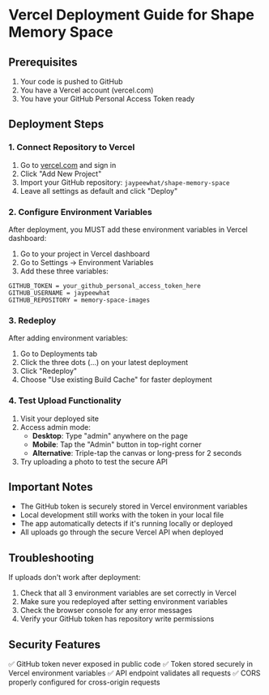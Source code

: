 # Vercel Deployment Guide for Shape Memory Space

## Prerequisites
1. Your code is pushed to GitHub
2. You have a Vercel account (vercel.com)
3. You have your GitHub Personal Access Token ready

## Deployment Steps

### 1. Connect Repository to Vercel
1. Go to [vercel.com](https://vercel.com) and sign in
2. Click "Add New Project"
3. Import your GitHub repository: `jaypeewhat/shape-memory-space`
4. Leave all settings as default and click "Deploy"

### 2. Configure Environment Variables
After deployment, you MUST add these environment variables in Vercel dashboard:

1. Go to your project in Vercel dashboard
2. Go to Settings → Environment Variables
3. Add these three variables:

```
GITHUB_TOKEN = your_github_personal_access_token_here
GITHUB_USERNAME = jaypeewhat
GITHUB_REPOSITORY = memory-space-images
```

### 3. Redeploy
After adding environment variables:
1. Go to Deployments tab
2. Click the three dots (...) on your latest deployment
3. Click "Redeploy" 
4. Choose "Use existing Build Cache" for faster deployment

### 4. Test Upload Functionality
1. Visit your deployed site
2. Access admin mode:
   - **Desktop**: Type "admin" anywhere on the page
   - **Mobile**: Tap the "Admin" button in top-right corner
   - **Alternative**: Triple-tap the canvas or long-press for 2 seconds
3. Try uploading a photo to test the secure API

## Important Notes
- The GitHub token is securely stored in Vercel environment variables
- Local development still works with the token in your local file
- The app automatically detects if it's running locally or deployed
- All uploads go through the secure Vercel API when deployed

## Troubleshooting
If uploads don't work after deployment:
1. Check that all 3 environment variables are set correctly in Vercel
2. Make sure you redeployed after setting environment variables
3. Check the browser console for any error messages
4. Verify your GitHub token has repository write permissions

## Security Features
✅ GitHub token never exposed in public code
✅ Token stored securely in Vercel environment variables
✅ API endpoint validates all requests
✅ CORS properly configured for cross-origin requests
